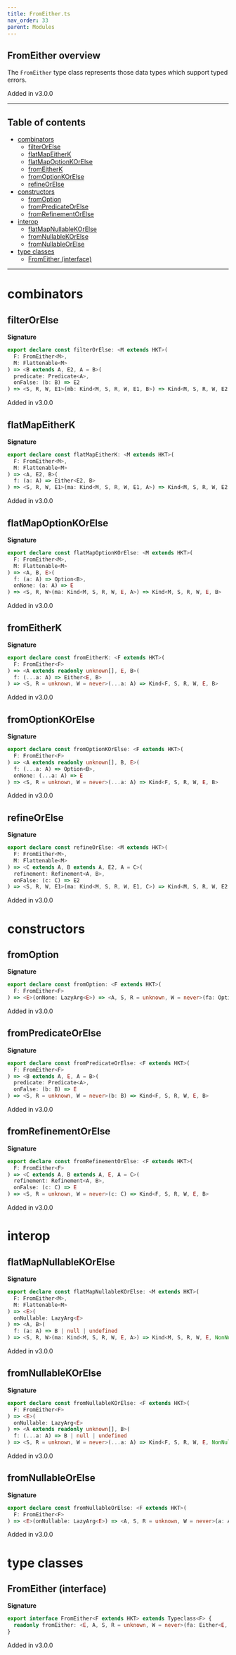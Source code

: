 ```yaml
---
title: FromEither.ts
nav_order: 33
parent: Modules
---
```


## FromEither overview

The `FromEither` type class represents those data types which support typed errors.

Added in v3.0.0

---

<h2 class="text-delta">Table of contents</h2>

- [combinators](#combinators)
  - [filterOrElse](#filterorelse)
  - [flatMapEitherK](#flatmapeitherk)
  - [flatMapOptionKOrElse](#flatmapoptionkorelse)
  - [fromEitherK](#fromeitherk)
  - [fromOptionKOrElse](#fromoptionkorelse)
  - [refineOrElse](#refineorelse)
- [constructors](#constructors)
  - [fromOption](#fromoption)
  - [fromPredicateOrElse](#frompredicateorelse)
  - [fromRefinementOrElse](#fromrefinementorelse)
- [interop](#interop)
  - [flatMapNullableKOrElse](#flatmapnullablekorelse)
  - [fromNullableKOrElse](#fromnullablekorelse)
  - [fromNullableOrElse](#fromnullableorelse)
- [type classes](#type-classes)
  - [FromEither (interface)](#fromeither-interface)

---

# combinators

## filterOrElse

**Signature**

```ts
export declare const filterOrElse: <M extends HKT>(
  F: FromEither<M>,
  M: Flattenable<M>
) => <B extends A, E2, A = B>(
  predicate: Predicate<A>,
  onFalse: (b: B) => E2
) => <S, R, W, E1>(mb: Kind<M, S, R, W, E1, B>) => Kind<M, S, R, W, E2 | E1, B>
```

Added in v3.0.0

## flatMapEitherK

**Signature**

```ts
export declare const flatMapEitherK: <M extends HKT>(
  F: FromEither<M>,
  M: Flattenable<M>
) => <A, E2, B>(
  f: (a: A) => Either<E2, B>
) => <S, R, W, E1>(ma: Kind<M, S, R, W, E1, A>) => Kind<M, S, R, W, E2 | E1, B>
```

Added in v3.0.0

## flatMapOptionKOrElse

**Signature**

```ts
export declare const flatMapOptionKOrElse: <M extends HKT>(
  F: FromEither<M>,
  M: Flattenable<M>
) => <A, B, E>(
  f: (a: A) => Option<B>,
  onNone: (a: A) => E
) => <S, R, W>(ma: Kind<M, S, R, W, E, A>) => Kind<M, S, R, W, E, B>
```

Added in v3.0.0

## fromEitherK

**Signature**

```ts
export declare const fromEitherK: <F extends HKT>(
  F: FromEither<F>
) => <A extends readonly unknown[], E, B>(
  f: (...a: A) => Either<E, B>
) => <S, R = unknown, W = never>(...a: A) => Kind<F, S, R, W, E, B>
```

Added in v3.0.0

## fromOptionKOrElse

**Signature**

```ts
export declare const fromOptionKOrElse: <F extends HKT>(
  F: FromEither<F>
) => <A extends readonly unknown[], B, E>(
  f: (...a: A) => Option<B>,
  onNone: (...a: A) => E
) => <S, R = unknown, W = never>(...a: A) => Kind<F, S, R, W, E, B>
```

Added in v3.0.0

## refineOrElse

**Signature**

```ts
export declare const refineOrElse: <M extends HKT>(
  F: FromEither<M>,
  M: Flattenable<M>
) => <C extends A, B extends A, E2, A = C>(
  refinement: Refinement<A, B>,
  onFalse: (c: C) => E2
) => <S, R, W, E1>(ma: Kind<M, S, R, W, E1, C>) => Kind<M, S, R, W, E2 | E1, B>
```

Added in v3.0.0

# constructors

## fromOption

**Signature**

```ts
export declare const fromOption: <F extends HKT>(
  F: FromEither<F>
) => <E>(onNone: LazyArg<E>) => <A, S, R = unknown, W = never>(fa: Option<A>) => Kind<F, S, R, W, E, A>
```

Added in v3.0.0

## fromPredicateOrElse

**Signature**

```ts
export declare const fromPredicateOrElse: <F extends HKT>(
  F: FromEither<F>
) => <B extends A, E, A = B>(
  predicate: Predicate<A>,
  onFalse: (b: B) => E
) => <S, R = unknown, W = never>(b: B) => Kind<F, S, R, W, E, B>
```

Added in v3.0.0

## fromRefinementOrElse

**Signature**

```ts
export declare const fromRefinementOrElse: <F extends HKT>(
  F: FromEither<F>
) => <C extends A, B extends A, E, A = C>(
  refinement: Refinement<A, B>,
  onFalse: (c: C) => E
) => <S, R = unknown, W = never>(c: C) => Kind<F, S, R, W, E, B>
```

Added in v3.0.0

# interop

## flatMapNullableKOrElse

**Signature**

```ts
export declare const flatMapNullableKOrElse: <M extends HKT>(
  F: FromEither<M>,
  M: Flattenable<M>
) => <E>(
  onNullable: LazyArg<E>
) => <A, B>(
  f: (a: A) => B | null | undefined
) => <S, R, W>(ma: Kind<M, S, R, W, E, A>) => Kind<M, S, R, W, E, NonNullable<B>>
```

Added in v3.0.0

## fromNullableKOrElse

**Signature**

```ts
export declare const fromNullableKOrElse: <F extends HKT>(
  F: FromEither<F>
) => <E>(
  onNullable: LazyArg<E>
) => <A extends readonly unknown[], B>(
  f: (...a: A) => B | null | undefined
) => <S, R = unknown, W = never>(...a: A) => Kind<F, S, R, W, E, NonNullable<B>>
```

Added in v3.0.0

## fromNullableOrElse

**Signature**

```ts
export declare const fromNullableOrElse: <F extends HKT>(
  F: FromEither<F>
) => <E>(onNullable: LazyArg<E>) => <A, S, R = unknown, W = never>(a: A) => Kind<F, S, R, W, E, NonNullable<A>>
```

Added in v3.0.0

# type classes

## FromEither (interface)

**Signature**

```ts
export interface FromEither<F extends HKT> extends Typeclass<F> {
  readonly fromEither: <E, A, S, R = unknown, W = never>(fa: Either<E, A>) => Kind<F, S, R, W, E, A>
}
```

Added in v3.0.0
